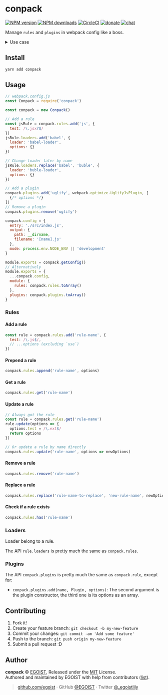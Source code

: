 
# conpack

[![NPM version](https://img.shields.io/npm/v/conpack.svg?style=flat)](https://npmjs.com/package/conpack) [![NPM downloads](https://img.shields.io/npm/dm/conpack.svg?style=flat)](https://npmjs.com/package/conpack) [![CircleCI](https://circleci.com/gh/egoist/conpack/tree/master.svg?style=shield)](https://circleci.com/gh/egoist/conpack/tree/master)  [![donate](https://img.shields.io/badge/$-donate-ff69b4.svg?maxAge=2592000&style=flat)](https://github.com/egoist/donate) [![chat](https://img.shields.io/badge/chat-on%20discord-7289DA.svg?style=flat)](https://chat.egoist.moe)

Manage `rules` and `plugins` in webpack config like a boss.

<details><summary>Use case</summary><br>

Imagine friend A writes a package called `create-babel-webpack-config` that adds `babel-loader` to webpack config:

```js
module.exports = () => {
  return {
    module: {
      rules: [{
        loader: 'babel-loader',
        options: { presets: ['react-app'] }
      }]
    }
  }
}
```

Then friend B wants to reuse this package but with some tweaks to use `buble-loader` instead:

```js
// webpack.config.js
const createBabelWebpackConfig = require('create-babel-webpack-config')

const webpackConfig = createBabelWebpackConfig()

// Now friend B tries to replace `react-app` with `vue-app`:
webpackConfig.module.rules = webpackConfig.module.rules.map(rule => {
  if (rule.test.toString() === '/\\.jsx?$/') {
    rule.use[0].loader = 'buble-loader'
    rule.use[0].options = { target: { node: 6 } }
  }
  return rule
})

module.exports = webpackConfig
```

__THIS IS OBVIOUSLY UGLY!__

Finally friend C shows friend A the power of `conpack`, letting him rewrite `webpack-babel` to followings:

```js
module.exports = webpackConfig => {
  const conpack = require('conpack')()
  const jsRule = conpack.rules.add('js')
  jsRule.loaders.add('babel', {
    loader: 'babel-loader',
    options: {
      presets: ['react-app']
    }
  })
  return conpack
}
```

For friend B, he can find and modify the rules with confidence:

```js
// webpack.config.js
const createBabelWebpackConfig = require('create-babel-webpack-config')

const conpack = createBabelWebpackConfig()

const jsRule = conpack.rules.get('js')
jsRule.loaders.replace('babel', 'buble', {
  loader: 'buble-loader',
  options: {
    target: { node: 6 }
  }
})

module.exports = conpack.getConfig()
```
</details>

## Install

```bash
yarn add conpack
```

## Usage

```js
// webpack.config.js
const Conpack = require('conpack')

const conpack = new Conpack()

// Add a rule
const jsRule = conpack.rules.add('js', {
  test: /\.jsx?$/
})
jsRule.loaders.add('babel', {
  loader: 'babel-loader',
  options: {}
})

// Change loader later by name
jsRule.loaders.replace('babel', 'buble', {
  loader: 'buble-loader',
  options: {}
})

// Add a plugin
conpack.plugins.add('uglify', webpack.optimize.UglifyJsPlugin, [
  {/* options */}
])
// Remove a plugin
conpack.plugins.remove('uglify')

conpack.config = {
  entry: './src/index.js',
  output: {
    path: __dirname,
    filename: '[name].js'
  },
  mode: process.env.NODE_ENV || 'development'
}

module.exports = conpack.getConfig()
// Alternatively
module.exports = {
  ...conpack.config,
  module: {
    rules: conpack.rules.toArray()
  },
  plugins: conpack.plugins.toArray()
}
```

### Rules

#### Add a rule

```js
const rule = conpack.rules.add('rule-name', {
  test: /\.js$/,
  // ...options (excluding `use`)
})
```

#### Prepend a rule

```js
conpack.rules.append('rule-name', options)
```

#### Get a rule

```js
conpack.rules.get('rule-name')
```

#### Update a rule

```js
// Always got the rule
const rule = conpack.rules.get('rule-name')
rule.update(options => {
  options.test = /\.ext$/
  return options
})

// Or update a rule by name directly
conpack.rules.update('rule-name', options => newOptions)
```

#### Remove a rule

```js
conpack.rules.remove('rule-name')
```

#### Replace a rule

```js
conpack.rules.replace('rule-name-to-replace', 'new-rule-name', newOptions)
```

#### Check if a rule exists

```js
conpack.rules.has('rule-name')
```

### Loaders

Loader belong to a rule. 

The API `rule.loaders` is pretty much the same as `conpack.rules`.

### Plugins

The API `conpack.plugins` is pretty much the same as `conpack.rule`, except for:

- `conpack.plugins.add(name, Plugin, options)`: The second argument is the plugin constructor, the third one is its options as an array.


## Contributing

1. Fork it!
2. Create your feature branch: `git checkout -b my-new-feature`
3. Commit your changes: `git commit -am 'Add some feature'`
4. Push to the branch: `git push origin my-new-feature`
5. Submit a pull request :D


## Author

**conpack** © [EGOIST](https://github.com/egoist), Released under the [MIT](./LICENSE) License.<br>
Authored and maintained by EGOIST with help from contributors ([list](https://github.com/egoist/conpack/contributors)).

> [github.com/egoist](https://github.com/egoist) · GitHub [@EGOIST](https://github.com/egoist) · Twitter [@_egoistlily](https://twitter.com/_egoistlily)
